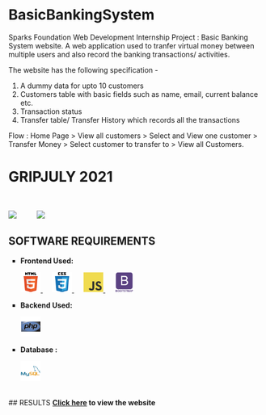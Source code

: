 # BasicBankingSystem
Sparks Foundation Web Development Internship Project : Basic Banking System website. 
A web application used to tranfer virtual money between multiple users and also record the banking transactions/ activities.

The website has the following specification -
1. A dummy data for upto 10 customers
2. Customers table with basic fields such as name, email, current balance etc.
3. Transaction status
3. Transfer table/ Transfer History which records all the transactions

Flow : Home Page > View all customers > Select and View one customer > Transfer Money > Select customer to transfer to > View all Customers.


# GRIPJULY 2021

<br>

![](https://img.shields.io/github/forks/Candida18/GRIP?style=for-the-badge) &emsp; &emsp;
![](https://img.shields.io/github/stars/Candida18/GRIP?style=for-the-badge) &emsp; &emsp;
<br>

## SOFTWARE REQUIREMENTS
<ul type="square">
  <li> <b> Frontend Used: </b>
    <p align="left"> 
      <a href="https://www.w3.org/html/" target="_blank" > 
        <img src="https://raw.githubusercontent.com/devicons/devicon/master/icons/html5/html5-original-wordmark.svg" alt="html5" width="40" height="40"/> 
      </a>    
      &emsp;
      <a href="https://www.w3schools.com/css/" target="_blank">
        <img src="https://raw.githubusercontent.com/devicons/devicon/master/icons/css3/css3-original-wordmark.svg" alt="css3" width="40" height="40"/> 
      </a> 
      &emsp;
      <a href="https://developer.mozilla.org/en-US/docs/Web/JavaScript" target="_blank"> 
        <img src="https://raw.githubusercontent.com/devicons/devicon/master/icons/javascript/javascript-original.svg" alt="javascript" width="40" height="40"/>
      </a>
      &emsp;
      <a href="https://getbootstrap.com" target="_blank"> 
        <img src="https://raw.githubusercontent.com/devicons/devicon/master/icons/bootstrap/bootstrap-plain-wordmark.svg" alt="bootstrap" width="40" height="40"/> 
      </a>
    </p> 
  </li>
  <li> <b> Backend Used: </b>
    <p align = "left">
      <a href="https://www.php.net" target="_blank"> 
        <img src="https://raw.githubusercontent.com/devicons/devicon/master/icons/php/php-original.svg" alt="php" width="40" height="40"/> 
      </a>
     </p>
   </li>

  <li> <b> Database : </b>
     <p align="left"> 
       <a href="https://www.mysql.com/" target="_blank">
         <img src="https://raw.githubusercontent.com/devicons/devicon/master/icons/mysql/mysql-original-wordmark.svg" alt="mysql" width="40" height="40"/> 
       </a> 
</p>
   </li>
  </ul>
  <br>
## RESULTS
<b><a href="https://candida18.000webhostapp.com/">Click here</a> to view the website</b>
